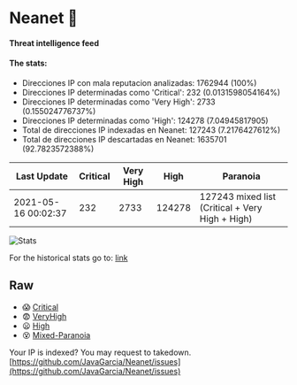 # Neanet :hocho:
#### Threat intelligence feed
#### The stats:

- Direcciones IP con mala reputacion analizadas: 1762944 (100%)
- Direcciones IP determinadas como 'Critical':  232 (0.0131598054164%)
- Direcciones IP determinadas como 'Very High':  2733 (0.155024776737%)
- Direcciones IP determinadas como 'High':  124278 (7.04945817905)
- Total de direcciones IP indexadas en Neanet:  127243 (7.2176427612%)
- Total de direcciones IP descartadas en Neanet:  1635701 (92.7823572388%)

| Last Update | Critical | Very High | High | Paranoia |
| --- | --- | --- | --- | --- |
| 2021-05-16 00:02:37 | 232 | 2733 | 124278 | 127243 mixed list (Critical + Very High + High)|

![Stats](https://docs.google.com/spreadsheets/d/e/2PACX-1vSnaNMIXVabIpDJjufMlzH7poXnshF3mgd8Is1g9ytUEzVsP5my4Trn8f-xkoLLQ38xpL3HtmUexLo6/pubchart?oid=501124687&format=image)

For the historical stats go to: [link](/stats.csv)
## Raw
- :scream: [Critical](https://raw.githubusercontent.com/JavaGarcia/Neanet/master/blacklists/neanet_critical.txt)
- :fearful: [VeryHigh](https://raw.githubusercontent.com/JavaGarcia/Neanet/master/blacklists/neanet_veryHigh.txtt)
- :frowning: [High](https://raw.githubusercontent.com/JavaGarcia/Neanet/master/blacklists/neanet_high.txt)
- :dizzy_face: [Mixed-Paranoia](https://raw.githubusercontent.com/JavaGarcia/Neanet/master/blacklists/neanet_all.txt)


Your IP is indexed? You may request to takedown. [https://github.com/JavaGarcia/Neanet/issues](https://github.com/JavaGarcia/Neanet/issues)

























































































































































































































































































































































































































































































































































































































































































































































































































































































































































































































































































































































































































































































































































































































































































































































































































































































































































































































































































































































































































































































































































































































































































































































































































































































































































































































































































































































































































































































































































































































































































































































































































































































































































































































































































































































































































































































































































































































































































































































































































































































































































































































































































































































































































































































































































































































































































































































































































































































































































































































































































































































































































































































































































































































































































































































































































































































































































































































































































































































































































































































































































































































































































































































































































































































































































































